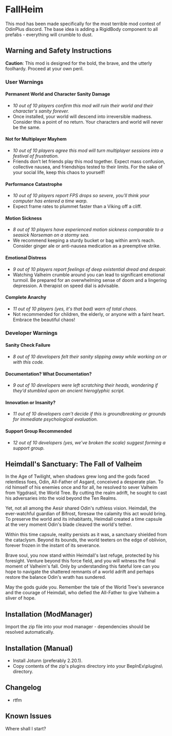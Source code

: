 # FallHeim

This mod has been made specifically for the most terrible mod contest of OdinPlus discord. The base idea is adding a RigidBody component to all prefabs - everything will crumble to dust.

## Warning and Safety Instructions

**Caution**: This mod is designed for the bold, the brave, and the utterly foolhardy. Proceed at your own peril.

### User Warnings

#### Permanent World and Character Sanity Damage
- *10 out of 10 players confirm this mod will ruin their world and their character's sanity forever.*
- Once installed, your world will descend into irreversible madness. Consider this a point of no return. Your characters and world will never be the same.


#### Not for Multiplayer Mayhem
- *10 out of 10 players agree this mod will turn multiplayer sessions into a festival of frustration.*
- Friends don’t let friends play this mod together. Expect mass confusion, collective nausea, and friendships tested to their limits. For the sake of your social life, keep this chaos to yourself!

#### Performance Catastrophe
- *10 out of 10 players report FPS drops so severe, you'll think your computer has entered a time warp.*
- Expect frame rates to plummet faster than a Viking off a cliff.

#### Motion Sickness
- *8 out of 10 players have experienced motion sickness comparable to a seasick Norseman on a stormy sea.*
- We recommend keeping a sturdy bucket or bag within arm’s reach. Consider ginger ale or anti-nausea medication as a preemptive strike.

#### Emotional Distress
- *9 out of 10 players report feelings of deep existential dread and despair.*
- Watching Valheim crumble around you can lead to significant emotional turmoil. Be prepared for an overwhelming sense of doom and a lingering depression. A therapist on speed dial is advisable.

#### Complete Anarchy
- *11 out of 10 players (yes, it's that bad) warn of total chaos.*
- Not recommended for children, the elderly, or anyone with a faint heart. Embrace the beautiful chaos!

### Developer Warnings

#### Sanity Check Failure
- *8 out of 10 developers felt their sanity slipping away while working on or with this code.*

#### Documentation? What Documentation?
- *9 out of 10 developers were left scratching their heads, wondering if they’d stumbled upon an ancient hieroglyphic script.*

#### Innovation or Insanity?
- *11 out of 10 developers can’t decide if this is groundbreaking or grounds for immediate psychological evaluation.*

#### Support Group Recommended
- *12 out of 10 developers (yes, we’ve broken the scale) suggest forming a support group.*

## Heimdall's Sanctuary: The Fall of Valheim

In the Age of Twilight, when shadows grew long and the gods faced relentless foes, Odin, All-Father of Asgard, conceived a desperate plan. To rid himself of his enemies once and for all, he resolved to sever Valheim from Yggdrasil, the World Tree. By cutting the realm adrift, he sought to cast his adversaries into the void beyond the Ten Realms.

Yet, not all among the Aesir shared Odin's ruthless vision. Heimdall, the ever-watchful guardian of Bifrost, foresaw the calamity this act would bring. To preserve the world and its inhabitants, Heimdall created a time capsule at the very moment Odin's blade cleaved the world's tether.

Within this time capsule, reality persists as it was, a sanctuary shielded from the cataclysm. Beyond its bounds, the world teeters on the edge of oblivion, forever frozen in the instant of its severance.

Brave soul, you now stand within Heimdall's last refuge, protected by his foresight. Venture beyond this force field, and you will witness the final moment of Valheim's fall. Only by understanding this fateful lore can you hope to navigate the shattered remnants of a world adrift and perhaps restore the balance Odin's wrath has sundered.

May the gods guide you. Remember the tale of the World Tree's severance and the courage of Heimdall, who defied the All-Father to give Valheim a sliver of hope.

## Installation (ModManager)

Import the zip file into your mod manager - dependencies should be resolved automatically.

## Installation (Manual)

- Install Jotunn (preferably 2.20.1).
- Copy contents of the zip's plugins directory into your BepInEx\plugins\ directory.

## Changelog

- rtfm

## Known Issues

Where shall I start?
